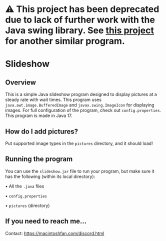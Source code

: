 # **⚠ This project has been deprecated due to lack of further work with the Java swing library. See [this project](https://github.com/Macintosh-Fan/cap12-image-presenter) for another similar program.**
# **Slideshow**
## Overview
This is a simple Java slideshow program designed to display pictures at a steady rate with wait times.
This program uses `java.awt.image.BufferedImage` and `javax.swing.ImageIcon` for displaying images.
For full configuration of the program, check out `config.properties`. This program is made in Java 17.

## How do I add pictures?
Put supported image types in the `pictures` directory, and it should load!

## Running the program
You can use the `slideshow.jar` file to run your program, but make sure it has the following (within its local directory):

• All the `.java` files

• `config.properties`

• `pictures` (directory)

## If you need to reach me...
Contact: https://macintoshfan.com/discord.html
